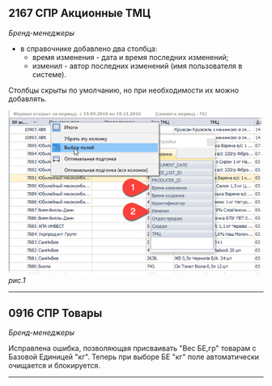 

[//]:# (Абросимов)
## 2167 СПР Акционные ТМЦ
*Бренд-менеджеры*

- в справочнике добавлено два столбца:
  - время изменения - дата и время последних изменений;
  - изменил - автор последних изменений (имя пользователя в системе).

 Столбцы скрыты по умолчанию, но при необходимости их можно добавлять.

![рис.1](./media/2167.png "рис.1")
*рис.1*

-----------------
[//]:# (Шарай)
## 0916 СПР Товары

*Бренд-менеджеры*

Исправлена ошибка, позволяющая присваивать "Вес БЕ,гр" товарам с Базовой Единицей "кг". Теперь при выборе БЕ "кг" поле автоматически очищается и блокируется.


-------------
